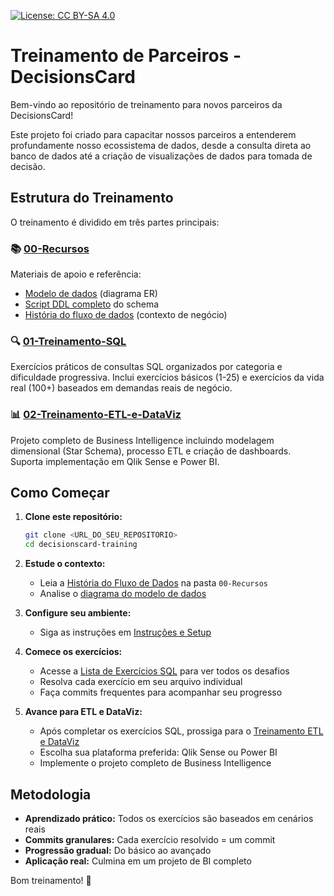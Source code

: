 [![License: CC BY-SA 4.0](https://img.shields.io/badge/License-CC%20BY--SA%204.0-lightgrey.svg )](https://creativecommons.org/licenses/by-sa/4.0/ )

# Treinamento de Parceiros - DecisionsCard

Bem-vindo ao repositório de treinamento para novos parceiros da DecisionsCard!

Este projeto foi criado para capacitar nossos parceiros a entenderem profundamente nosso ecossistema de dados, desde a consulta direta ao banco de dados até a criação de visualizações de dados para tomada de decisão.

## Estrutura do Treinamento

O treinamento é dividido em três partes principais:

### 📚 **[00-Recursos](./00-Recursos/)**
Materiais de apoio e referência:
- [Modelo de dados](./00-Recursos/Modelo_de_Dados.png) (diagrama ER)
- [Script DDL completo](./00-Recursos/DDL_Schema_DecisionsCard.sql) do schema
- [História do fluxo de dados](./00-Recursos/Historia_do_Fluxo_de_Dados.md) (contexto de negócio)

### 🔍 **[01-Treinamento-SQL](./01-Treinamento-SQL/)**
Exercícios práticos de consultas SQL organizados por categoria e dificuldade progressiva. Inclui exercícios básicos (1-25) e exercícios da vida real (100+) baseados em demandas reais de negócio.

### 📊 **[02-Treinamento-ETL-e-DataViz](./02-Treinamento-ETL-e-DataViz/)**
Projeto completo de Business Intelligence incluindo modelagem dimensional (Star Schema), processo ETL e criação de dashboards. Suporta implementação em Qlik Sense e Power BI.

## Como Começar

1. **Clone este repositório:**
   ```bash
   git clone <URL_DO_SEU_REPOSITORIO>
   cd decisionscard-training
   ```

2. **Estude o contexto:**
   - Leia a [História do Fluxo de Dados](./00-Recursos/Historia_do_Fluxo_de_Dados.md) na pasta `00-Recursos`
   - Analise o [diagrama do modelo de dados](./00-Recursos/Modelo_de_Dados.png)

3. **Configure seu ambiente:**
   - Siga as instruções em [Instruções e Setup](./01-Treinamento-SQL/00_Instrucoes_e_Setup.md)

4. **Comece os exercícios:**
   - Acesse a [Lista de Exercícios SQL](./01-Treinamento-SQL/00_LISTA_DE_EXERCICIOS.md) para ver todos os desafios
   - Resolva cada exercício em seu arquivo individual
   - Faça commits frequentes para acompanhar seu progresso

5. **Avance para ETL e DataViz:**
   - Após completar os exercícios SQL, prossiga para o [Treinamento ETL e DataViz](./02-Treinamento-ETL-e-DataViz/)
   - Escolha sua plataforma preferida: Qlik Sense ou Power BI
   - Implemente o projeto completo de Business Intelligence

## Metodologia

- **Aprendizado prático:** Todos os exercícios são baseados em cenários reais
- **Commits granulares:** Cada exercício resolvido = um commit
- **Progressão gradual:** Do básico ao avançado
- **Aplicação real:** Culmina em um projeto de BI completo

Bom treinamento! 🚀

